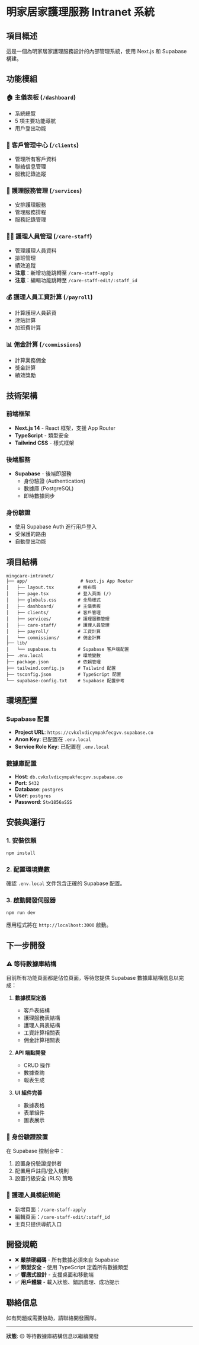 # 明家居家護理服務 Intranet 系統

## 項目概述

這是一個為明家居家護理服務設計的內部管理系統，使用 Next.js 和 Supabase 構建。

## 功能模組

### 🏠 主儀表板 (`/dashboard`)
- 系統總覽
- 5 項主要功能導航
- 用戶登出功能

### 👥 客戶管理中心 (`/clients`)
- 管理所有客戶資料
- 聯絡信息管理
- 服務記錄追蹤

### 🏥 護理服務管理 (`/services`)
- 安排護理服務
- 管理服務排程
- 服務記錄管理

### 👩‍⚕️ 護理人員管理 (`/care-staff`)
- 管理護理人員資料
- 排班管理
- 績效追蹤
- **注意**：新增功能跳轉至 `/care-staff-apply`
- **注意**：編輯功能跳轉至 `/care-staff-edit/:staff_id`

### 💰 護理人員工資計算 (`/payroll`)
- 計算護理人員薪資
- 津貼計算
- 加班費計算

### 📊 佣金計算 (`/commissions`)
- 計算業務佣金
- 獎金計算
- 績效獎勵

## 技術架構

### 前端框架
- **Next.js 14** - React 框架，支援 App Router
- **TypeScript** - 類型安全
- **Tailwind CSS** - 樣式框架

### 後端服務
- **Supabase** - 後端即服務
  - 身份驗證 (Authentication)
  - 數據庫 (PostgreSQL)
  - 即時數據同步

### 身份驗證
- 使用 Supabase Auth 進行用戶登入
- 受保護的路由
- 自動登出功能

## 項目結構

```
mingcare-intranet/
├── app/                    # Next.js App Router
│   ├── layout.tsx         # 根布局
│   ├── page.tsx           # 登入頁面 (/)
│   ├── globals.css        # 全局樣式
│   ├── dashboard/         # 主儀表板
│   ├── clients/           # 客戶管理
│   ├── services/          # 護理服務管理
│   ├── care-staff/        # 護理人員管理
│   ├── payroll/           # 工資計算
│   └── commissions/       # 佣金計算
├── lib/
│   └── supabase.ts        # Supabase 客戶端配置
├── .env.local             # 環境變數
├── package.json           # 依賴管理
├── tailwind.config.js     # Tailwind 配置
├── tsconfig.json          # TypeScript 配置
└── supabase-config.txt    # Supabase 配置參考
```

## 環境配置

### Supabase 配置
- **Project URL**: `https://cvkxlvdicympakfecgvv.supabase.co`
- **Anon Key**: 已配置在 `.env.local`
- **Service Role Key**: 已配置在 `.env.local`

### 數據庫配置
- **Host**: `db.cvkxlvdicympakfecgvv.supabase.co`
- **Port**: `5432`
- **Database**: `postgres`
- **User**: `postgres`
- **Password**: `Stw1856aSSS`

## 安裝與運行

### 1. 安裝依賴
```bash
npm install
```

### 2. 配置環境變數
確認 `.env.local` 文件包含正確的 Supabase 配置。

### 3. 啟動開發伺服器
```bash
npm run dev
```

應用程式將在 `http://localhost:3000` 啟動。

## 下一步開發

### ⚠️ 等待數據庫結構
目前所有功能頁面都是佔位頁面，等待您提供 Supabase 數據庫結構信息以完成：

1. **數據模型定義**
   - 客戶表結構
   - 護理服務表結構
   - 護理人員表結構
   - 工資計算相關表
   - 佣金計算相關表

2. **API 端點開發**
   - CRUD 操作
   - 數據查詢
   - 報表生成

3. **UI 組件完善**
   - 數據表格
   - 表單組件
   - 圖表展示

### 🔐 身份驗證設置
在 Supabase 控制台中：
1. 設置身份驗證提供者
2. 配置用戶註冊/登入規則
3. 設置行級安全 (RLS) 策略

### 📝 護理人員模組規範
- 新增頁面：`/care-staff-apply`
- 編輯頁面：`/care-staff-edit/:staff_id`
- 主頁只提供導航入口

## 開發規範

- ❌ **嚴禁硬編碼** - 所有數據必須來自 Supabase
- ✅ **類型安全** - 使用 TypeScript 定義所有數據類型
- ✅ **響應式設計** - 支援桌面和移動端
- ✅ **用戶體驗** - 載入狀態、錯誤處理、成功提示

## 聯絡信息

如有問題或需要協助，請聯絡開發團隊。

---

**狀態**: 🟡 等待數據庫結構信息以繼續開發
